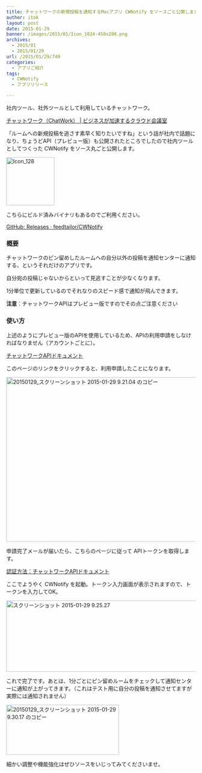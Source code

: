 ```yaml
---
title: チャットワークの新規投稿を通知するMacアプリ CWNotify をソースごと公開しました
author: itok
layout: post
date: 2015-01-29
banner: /images/2015/01/Icon_1024-450x200.png
archives:
  - 2015/01
  - 2015/01/29
url: /2015/01/29/749
categories:
  - アプリご紹介
tags:
  - CWNotify
  - アプリリリース

---
```

社内ツール、社外ツールとして利用しているチャットワーク。

<a href="http://www.chatwork.com/ja/" target="blank">チャットワーク（ChatWork） | ビジネスが加速するクラウド会議室</a>

「ルームへの新規投稿を逃さす素早く知りたいですね」という話が社内で話題になり、ちょうどAPI（プレビュー版）も公開されたところでしたので社内ツールとしてつくった CWNotify をソース丸ごと公開します。

<a href="https://github.com/feedtailor/CWNotify" target="_blank"><img src="/images/2015/01/Icon_128.png" alt="Icon_128" width="128" height="128" class="alignnone size-full wp-image-750" /></a>

こちらにビルド済みバイナリもあるのでご利用ください。

<a href="https://github.com/feedtailor/CWNotify/releases" target="_blank">GitHub: Releases · feedtailor/CWNotify</a>

### 概要

チャットワークのピン留めしたルームへの自分以外の投稿を通知センターに通知する、というそれだけのアプリです。

自分宛の投稿じゃないからといって見逃すことが少なくなります。

1分単位で更新しているのでそれなりのスピード感で通知が飛んできます。

**注意**：チャットワークAPIはプレビュー版ですのでその点ご注意ください

### 使い方

上述のようにプレビュー版のAPIを使用しているため、APIの利用申請をしなければなりません（アカウントごとに）。

<a href="http://developer.chatwork.com/ja/" target="_blank">チャットワークAPIドキュメント</a>

このページのリンクをクリックすると、利用申請したことになります。

[<img src="/images/2015/01/ab4ee8ed0f4b2b129648967c05084d3b.png" alt="20150129_スクリーンショット 2015-01-29 9.21.04 のコピー" width="600" height="437" class="alignnone size-full wp-image-752" />](/images/2015/01/ab4ee8ed0f4b2b129648967c05084d3b.png)

申請完了メールが届いたら、こちらのページに従って APIトークンを取得します。

<a href="http://developer.chatwork.com/ja/authenticate.html" target="_blank">認証方法：チャットワークAPIドキュメント</a>

ここでようやく CWNotify を起動。トークン入力画面が表示されますので、トークンを入力してOK。

[<img src="/images/2015/01/164b5e299699ea754e0c4d8012cf0e59.png" alt="スクリーンショット 2015-01-29 9.25.27" width="533" height="189" class="alignnone size-full wp-image-756" />](/images/2015/01/164b5e299699ea754e0c4d8012cf0e59.png)

これで完了です。あとは、1分ごとにピン留めルームをチェックして通知センターに通知が上がってきます。（これはテスト用に自分の投稿を通知させてますが実際には通知されません）

[<img src="/images/2015/01/7bfdfe0660da0db6d7ff6813da93e5db.png" alt="20150129_スクリーンショット 2015-01-29 9.30.17 のコピー" width="300" height="133" class="alignnone size-full wp-image-758" />](/images/2015/01/7bfdfe0660da0db6d7ff6813da93e5db.png)

細かい調整や機能強化はぜひソースをいじってみてくださいませ。